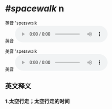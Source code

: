 # ***\#spacewalk*** n
英音 'speɪswɔːk  
英音
<audio src="./media/spacewalk1_AAC.aac" controls="controls"></audio>

美音 'speɪswɔːk  
美音
<audio src="./media/spacewalk1_AAC.aac" controls="controls"></audio>



  

英文释义
---
### 1.**太空行走；太空行走的时间**  



